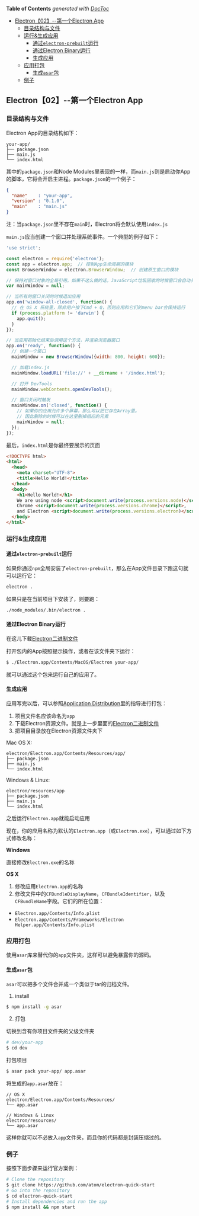 <!-- START doctoc generated TOC please keep comment here to allow auto update -->
<!-- DON'T EDIT THIS SECTION, INSTEAD RE-RUN doctoc TO UPDATE -->
**Table of Contents**  *generated with [DocToc](https://github.com/thlorenz/doctoc)*

- [Electron【02】--第一个Electron App](#electron02--%E7%AC%AC%E4%B8%80%E4%B8%AAelectron-app)
  - [目录结构与文件](#%E7%9B%AE%E5%BD%95%E7%BB%93%E6%9E%84%E4%B8%8E%E6%96%87%E4%BB%B6)
  - [运行&生成应用](#%E8%BF%90%E8%A1%8C%E7%94%9F%E6%88%90%E5%BA%94%E7%94%A8)
    - [通过`electron-prebuilt`运行](#%E9%80%9A%E8%BF%87electron-prebuilt%E8%BF%90%E8%A1%8C)
    - [通过Electron Binary运行](#%E9%80%9A%E8%BF%87electron-binary%E8%BF%90%E8%A1%8C)
    - [生成应用](#%E7%94%9F%E6%88%90%E5%BA%94%E7%94%A8)
  - [应用打包](#%E5%BA%94%E7%94%A8%E6%89%93%E5%8C%85)
    - [生成`asar`包](#%E7%94%9F%E6%88%90asar%E5%8C%85)
  - [例子](#%E4%BE%8B%E5%AD%90)

<!-- END doctoc generated TOC please keep comment here to allow auto update -->

## Electron【02】--第一个Electron App

### 目录结构与文件

Electron App的目录结构如下：

```text
your-app/
├── package.json
├── main.js
└── index.html
```

其中的`package.json`和Node Modules里表现的一样，而`main.js`则是启动你App的脚本，它将会开启主进程。`package.json`的一个例子：

```json
{
  "name"    : "your-app",
  "version" : "0.1.0",
  "main"    : "main.js"
}
```

注：当`package.json`里不存在`main`时，Electron将会默认使用`index.js`

`main.js`应当创建一个窗口并处理系统事件。一个典型的例子如下：

```javascript
'use strict';

const electron = require('electron');
const app = electron.app;  // 控制App生命周期的模块
const BrowserWindow = electron.BrowserWindow;  // 创建原生窗口的模块

// 保持对窗口对象的全局引用。如果不这么做的话，JavaScript垃圾回收的时候窗口会自动关闭
var mainWindow = null;

// 当所有的窗口关闭的时候退出应用
app.on('window-all-closed', function() {
  // 在 OS X 系统里，除非用户按下Cmd + Q，否则应用和它们的menu bar会保持运行
  if (process.platform != 'darwin') {
    app.quit();
  }
});

// 当应用初始化结束后调用这个方法，并渲染浏览器窗口
app.on('ready', function() {
  // 创建一个窗口
  mainWindow = new BrowserWindow({width: 800, height: 600});

  // 加载index.js
  mainWindow.loadURL('file://' + __dirname + '/index.html');

  // 打开 DevTools
  mainWindow.webContents.openDevTools();

  // 窗口关闭时触发
  mainWindow.on('closed', function() {
    // 如果你的应用允许多个屏幕，那么可以把它存在Array里。
    // 因此删除的时候可以在这里删掉相应的元素
    mainWindow = null;
  });
});
```

最后，`index.html`是你最终要展示的页面

```html
<!DOCTYPE html>
<html>
  <head>
    <meta charset="UTF-8">
    <title>Hello World!</title>
  </head>
  <body>
    <h1>Hello World!</h1>
    We are using node <script>document.write(process.versions.node)</script>,
    Chrome <script>document.write(process.versions.chrome)</script>,
    and Electron <script>document.write(process.versions.electron)</script>.
  </body>
</html>
```

### 运行&生成应用

#### 通过`electron-prebuilt`运行

如果你通过`npm`全局安装了`electron-prebuilt`，那么在App文件目录下跑这句就可以运行它：

```bash
electron .
```

如果只是在当前项目下安装了，则要跑：

```bash
./node_modules/.bin/electron .
```

#### 通过Electron Binary运行

在这儿下载[Electron二进制文件](https://github.com/electron/electron/releases)

打开包内的App按照提示操作，或者在该文件夹下运行：

```bash
$ ./Electron.app/Contents/MacOS/Electron your-app/
```

就可以通过这个包来运行自己的应用了。

#### 生成应用

应用写完以后，可以参照[Application Distribution](https://github.com/electron/electron/blob/v0.37.8/docs/tutorial/application-distribution.md)里的指导进行打包：

  1. 项目文件名应该命名为`app`
  2. 下载Electron资源文件。就是上一步里面的[Electron二进制文件](https://github.com/electron/electron/releases)
  3. 把项目目录放在Electron资源文件夹下

Mac OS X:

```text
electron/Electron.app/Contents/Resources/app/
├── package.json
├── main.js
└── index.html
```

Windows & Linux:

```text
electron/resources/app
├── package.json
├── main.js
└── index.html
```

之后运行`Electron.app`就能启动应用

现在，你的应用名称为默认的`Electron.app`（或`Electron.exe`），可以通过如下方式修改名称：

**Windows**

直接修改`Electron.exe`的名称

**OS X**

  1. 修改应用`Electron.app`的名称
  2. 修改文件中的`CFBundleDisplayName`，`CFBundleIdentifier`，以及`CFBundleName`字段。它们的所在位置：

  - `Electron.app/Contents/Info.plist`
  - `Electron.app/Contents/Frameworks/Electron Helper.app/Contents/Info.plist
`
 

### 应用打包

使用`asar`库来替代你的`app`文件夹，这样可以避免暴露你的源码。

#### 生成`asar`包

`asar`可以把多个文件合并成一个类似于tar的归档文件。

  1. install

```bash
$ npm install -g asar
```

  2. 打包 

切换到含有你项目文件夹的父级文件夹

```bash
# dev/your-app
$ cd dev
```

打包项目

```bash
$ asar pack your-app/ app.asar
```

将生成的`app.asar`放在：

```text
// OS X
electron/Electron.app/Contents/Resources/
└── app.asar

// Windows & Linux
electron/resources/
└── app.asar
```

这样你就可以不必放入`app`文件夹，而且你的代码都是封装压缩过的。

### 例子

按照下面步骤来运行官方案例：

```bash
# Clone the repository
$ git clone https://github.com/atom/electron-quick-start
# Go into the repository
$ cd electron-quick-start
# Install dependencies and run the app
$ npm install && npm start
```